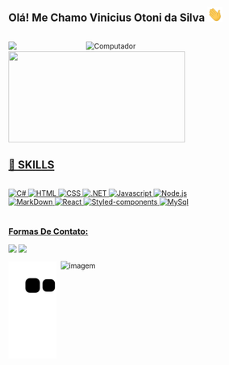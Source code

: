 ## Olá! Me Chamo Vinicius Otoni da Silva  <img  src="https://raw.githubusercontent.com/ABSphreak/ABSphreak/master/gifs/Hi.gif" width="30px">
 <br/>
 <div>
  <a href="https://github.com/ViniciusOtoni">
  <img height="180em" src="https://github-readme-stats.vercel.app/api?username=ViniciusOtoni&show_icons=true&theme=dracula&include_all_commits=true&count_private=true"/>
  <img src="https://raw.githubusercontent.com/MicaelliMedeiros/micaellimedeiros/master/image/computer-illustration.png" min-width="250px" max-width="250px" width="350px" align="right" alt="Computador">
</div>
  <div>
   <img height="180em" src="https://github-readme-stats.vercel.app/api/top-langs/?username=ViniciusOtoni&layout=compact&langs_count=7&theme=dracula"  width="350px"/>
  </div>  
 
## 🚀 SKILLS

<div style="inline_block">
    <br>
    <img alt="C#" src="https://img.shields.io/badge/C%23-239120?style=for-the-badge&logo=c-sharp&logoColor=white">
    <img alt="HTML" src="https://img.shields.io/badge/HTML-239120?style=for-the-badge&logo=html5&logoColor=white">
    <img alt="CSS" src="https://img.shields.io/badge/CSS-239120?&style=for-the-badge&logo=css3&logoColor=white">
    <img alt=".NET" src="https://img.shields.io/badge/.NET-5C2D91?style=for-the-badge&logo=.net&logoColor=whitee">
    <img alt="Javascript" src="https://img.shields.io/badge/JavaScript-F7DF1E?style=for-the-badge&logo=javascript&logoColor=black">
    <img alt="Node.js" src="https://img.shields.io/badge/Node.js-43853D?style=for-the-badge&logo=node.js&logoColor=white">
    <br>
    <img alt="MarkDown" src="https://img.shields.io/badge/Markdown-000000?style=for-the-badge&logo=markdown&logoColor=white">
    <img alt="React" src="https://img.shields.io/badge/React-20232A?style=for-the-badge&logo=react&logoColor=61DAFB">
    <img alt="Styled-components" src="https://img.shields.io/badge/styled--components-DB7093?style=for-the-badge&logo=styled-components&logoColor=white">
    <img alt="MySql" src="https://img.shields.io/badge/MySQL-00000F?style=for-the-badge&logo=mysql&logoColor=white">
</div>
<br>


  

 
<div> 
 
  ### Formas De Contato:
 
   <a href="https://www.linkedin.com/in/rafaella-ballerini-45875016a" target="_blank"><img src="https://img.shields.io/badge/-LinkedIn-%230077B5?style=for-the-badge&logo=linkedin&logoColor=white" target="_blank"></a> 
  <a href = "mailto:viniciusotonimsv@gmail.com"><img src="https://img.shields.io/badge/-Gmail-%23333?style=for-the-badge&logo=gmail&logoColor=white" target="_blank"></a>

 

 <img alt="imagem" min-width="400px" max-width="400px" width="400px" align="right" src="https://creazilla-store.fra1.digitaloceanspaces.com/cliparts/1459496/programming-clipart-xl.png" />
 


 
 
 ![Snake animation](https://github.com/rafaballerini/rafaballerini/blob/output/github-contribution-grid-snake.svg)
 
</div>


